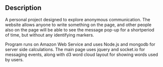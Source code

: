 ## Description
 
A personal project designed to explore anonymous communication. The website allows anyone to write
something on the page, and other people also on the page will be able to see the message pop-up for a shortperiod of time, but without any identifying markers.

Program runs on Amazon Web Service and uses Node.js and mongodb for server side calculations. The main
page uses jquery and socket.io for messaging events, along with d3 word cloud layout for showing words used by users.
